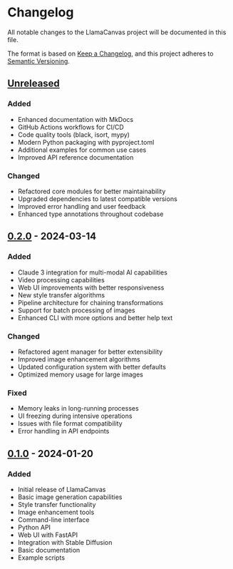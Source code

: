 # Changelog

All notable changes to the LlamaCanvas project will be documented in this file.

The format is based on [Keep a Changelog](https://keepachangelog.com/en/1.0.0/),
and this project adheres to [Semantic Versioning](https://semver.org/spec/v2.0.0.html).

## [Unreleased]

### Added
- Enhanced documentation with MkDocs
- GitHub Actions workflows for CI/CD
- Code quality tools (black, isort, mypy)
- Modern Python packaging with pyproject.toml
- Additional examples for common use cases
- Improved API reference documentation

### Changed
- Refactored core modules for better maintainability
- Upgraded dependencies to latest compatible versions
- Improved error handling and user feedback
- Enhanced type annotations throughout codebase

## [0.2.0] - 2024-03-14

### Added
- Claude 3 integration for multi-modal AI capabilities
- Video processing capabilities
- Web UI improvements with better responsiveness
- New style transfer algorithms
- Pipeline architecture for chaining transformations
- Support for batch processing of images
- Enhanced CLI with more options and better help text

### Changed
- Refactored agent manager for better extensibility
- Improved image enhancement algorithms
- Updated configuration system with better defaults
- Optimized memory usage for large images

### Fixed
- Memory leaks in long-running processes
- UI freezing during intensive operations
- Issues with file format compatibility
- Error handling in API endpoints

## [0.1.0] - 2024-01-20

### Added
- Initial release of LlamaCanvas
- Basic image generation capabilities
- Style transfer functionality
- Image enhancement tools
- Command-line interface
- Python API
- Web UI with FastAPI
- Integration with Stable Diffusion
- Basic documentation
- Example scripts

[Unreleased]: https://github.com/llamasearch/llamacanvas/compare/v0.2.0...HEAD
[0.2.0]: https://github.com/llamasearch/llamacanvas/compare/v0.1.0...v0.2.0
[0.1.0]: https://github.com/llamasearch/llamacanvas/releases/tag/v0.1.0 
